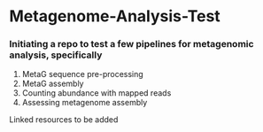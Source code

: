 # Metagenome-Analysis-Test

### Initiating a repo to test a few pipelines for metagenomic analysis, specifically
1. MetaG sequence pre-processing
2. MetaG assembly
3. Counting abundance with mapped reads
4. Assessing metagenome assembly

Linked resources to be added 